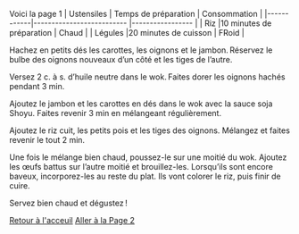 Voici la page 1
| Ustensiles | Temps de préparation       | Consommation     |
|------------|--------------------------  |----------------- |
| Riz        |10 minutes de préparation   | Chaud            |
| Légules    |20 minutes de cuisson       | FRoid            |

Hachez en petits dés les carottes, les oignons et le jambon. Réservez le bulbe des oignons nouveaux d’un côté et les tiges de l’autre.

Versez 2 c. à s. d’huile neutre dans le wok. Faites dorer les oignons hachés pendant 3 min.

Ajoutez le jambon et les carottes en dés dans le wok avec la sauce soja Shoyu. Faites revenir 3 min en mélangeant régulièrement.

Ajoutez le riz cuit, les petits pois et les tiges des oignons. Mélangez et faites revenir le tout 2 min.

Une fois le mélange bien chaud, poussez-le sur une moitié du wok. Ajoutez les œufs battus sur l’autre moitié et brouillez-les. Lorsqu’ils sont encore baveux, incorporez-les au reste du plat. Ils vont colorer le riz, puis finir de cuire.

Servez bien chaud et dégustez !

[Retour à l'acceuil](index.md)
[Aller à la Page 2](page2.md)
